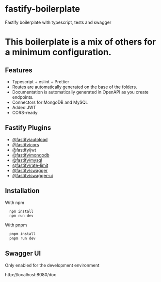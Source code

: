 # fastify-boilerplate
Fastify boilerplate with typescript, tests and swagger

# This boilerplate is a mix of others for a minimum configuration.

## Features

- Typescript + eslint + Prettier
- Routes are automatically generated on the base of the folders.
- Documentation is automatically generated in OpenAPI as you create endpoints.
- Connectors for MongoDB and MySQL
- Added JWT
- CORS-ready

## Fastify Plugins

- [@fastify/autoload](https://github.com/fastify/fastify-autoload)
- [@fastify/cors](https://github.com/fastify/fastify-cors)
- [@fastify/jwt](https://github.com/fastify/fastify-jwt)
- [@fastify/mongodb](https://github.com/fastify/fastify-mongodb)
- [@fastify/mysql](https://github.com/fastify/fastify-mysql)
- [@fastify/rate-limit](https://github.com/fastify/fastify-rate-limit)
- [@fastify/swagger](https://github.com/fastify/fastify-swagger)
- [@fastify/swagger-ui](https://github.com/fastify/fastify-swagger-ui)

## Installation

With npm

```bash
  npm install
  npm run dev
```

With pnpm

```bash
  pnpm install
  pnpm run dev
```

## Swagger UI
Only enabled for the development environment

http://localhost:8080/doc
    

